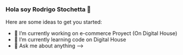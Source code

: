 ### Hola soy Rodrigo Stochetta 👋

<!--
**rodristoch/rodristoch** is a ✨ _special_ ✨ repository because its `README.md` (this file) appears on your GitHub profile.
-->

Here are some ideas to get you started:

- 🔭 I’m currently working on e-commerce Proyect (On Digital House)
- 🌱 I’m currently learning code on Digital House 
- 💬 Ask me about anything 
-->
